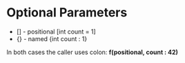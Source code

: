 # Optional Parameters


* [] - positional [int count = 1]
* {} - named      {int count : 1}


In both cases the caller uses colon: **f(positional, count : 42)**



